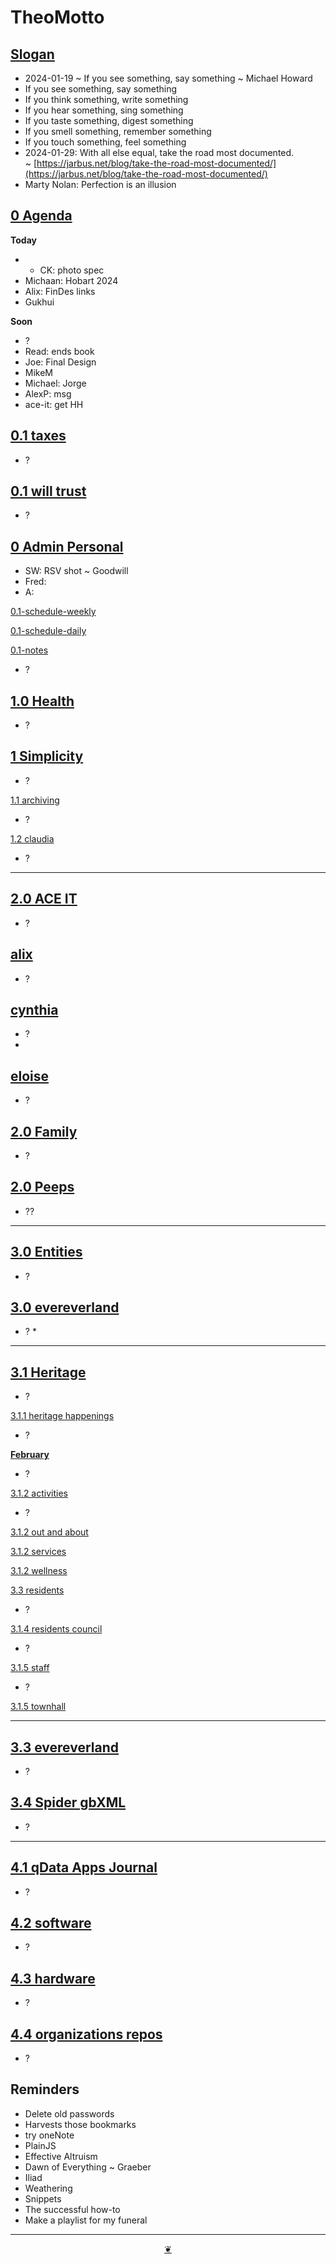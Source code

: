 # TheoMotto

## <a href="" onclick="parent.location.hash=&quot;https://api.github.com/repos/theo-armour/pages/contents/00-snippets/1-slogan-of-the-day.md&quot;">Slogan</a>

* 2024-01-19 ~ If you see something, say something ~ Michael Howard
* If you see something, say something
* If you think something, write something
* If you hear something, sing something
* If you taste something, digest something
* If you smell something, remember something
* If you touch something, feel something
* 2024-01-29: With all else equal, take the road most documented. ~ [https://jarbus.net/blog/take-the-road-most-documented/](https://jarbus.net/blog/take-the-road-most-documented/)
* Marty Nolan: Perfection is an illusion

## <a href="" onclick="parent.location.hash=&quot;https://api.github.com/repos/theo-armour/agenda/contents/0-agenda.md&quot;">0 Agenda</a>

**Today**

* * CK: photo spec
* Michaan: Hobart 2024
* Alix: FinDes links
* Gukhui

**Soon**

* ?
* Read: ends book
* Joe: Final Design
* MikeM
* Michael: Jorge
* AlexP: msg
* ace-it: get HH

## <a href="" onclick="parent.location.hash=&quot;https://api.github.com/repos/theo-armour/agenda/contents/0-admin/taxes/0-taxes-agenda.md&quot;">0.1 taxes</a>

* ?

## <a href="" onclick="parent.location.hash=&quot;https://api.github.com/repos/theo-armour/agenda/contents/0-admin/will-trust/0-will-trust-agenda.md&quot;">0.1 will trust</a>

* ?

## <a href="" onclick="parent.location.hash=&quot;https://api.github.com/repos/theo-armour/agenda/contents/0-admin-personal/0-admin-personal.md&quot;">0 Admin Personal</a>

* SW: RSV shot ~ Goodwill
* Fred:
* A:

<a href="" onclick="parent.location.hash=&quot;https://api.github.com/repos/theo-armour/agenda/contents/1-schedule-weekly.md&quot;">0.1-schedule-weekly</a>

<a href="" onclick="parent.location.hash=&quot;https://api.github.com/repos/theo-armour/agenda/contents/1-schedule-daily.md&quot;">0.1-schedule-daily</a>

<a href="" onclick="parent.location.hash=&quot;https://api.github.com/repos/theo-armour/agenda/contents/1-notes.md&quot;">0.1-notes</a>

* ?

## <a href="" onclick="parent.location.hash=&quot;https://api.github.com/repos/theo-armour/agenda/contents/1-health/0-health-agenda.md&quot;">1.0 Health</a>

* ?

## <a href="" onclick="parent.location.hash=&quot;https://api.github.com/repos/theo-armour/agenda/contents/1-simplicity/0-simplicity-agenda.md&quot;">1 Simplicity</a>

* ?

<a href="" onclick="parent.location.hash=&quot;https://api.github.com/repos/theo-armour/agenda/contents/1-simplicity/archiving/0-archiving-agenda.md&quot;">1.1 archiving</a>

* ?

<a href="" onclick="parent.location.hash=&quot;https://api.github.com/repos/theo-armour/agenda/contents/1-simplicity/archiving/0-archiving-agenda.md&quot;">1.2 claudia</a>

* ?

***

## <a href="" onclick="parent.location.hash=&quot;https://api.github.com/repos/theo-armour/agenda/contents/2-ace-it/0-ace-it-agenda.md&quot;">2.0 ACE IT</a>

* ?

## <a href="" onclick="parent.location.hash=&quot;https://api.github.com/repos/theo-armour/agenda/contents/2-ace-it/alix.md&quot;">alix</a>

* ?

## <a href="" onclick="parent.location.hash=&quot;https://api.github.com/repos/theo-armour/agenda/contents/2-ace-it/cynthia.md&quot;">cynthia</a>

* ?
*   

## <a href="" onclick="parent.location.hash=&quot;https://api.github.com/repos/theo-armour/agenda/contents/2-ace-it/eloise.md&quot;">eloise</a>

* ?

## <a href="" onclick="parent.location.hash=&quot;https://api.github.com/repos/theo-armour/agenda/contents/2-family/0-family-agenda.md&quot;">2.0 Family</a>

* ?

## <a href="" onclick="parent.location.hash=&quot;https://api.github.com/repos/theo-armour/agenda/contents/2-peeps/0-peeps-agenda.md&quot;">2.0 Peeps</a>

* ??

***

## <a href="" onclick="parent.location.hash=&quot;https://api.github.com/repos/theo-armour/agenda/contents/3-0-entities/0-entities-agenda.md&quot;">3.0 Entities</a>

* ?

## <a href="" onclick="parent.location.hash=&quot;https://api.github.com/repos/theo-armour/agenda/contents/3-evereverland/0-evereverland-agenda.md&quot;">3.0 evereverland</a>

* ? \*

***

## <a href="" onclick="parent.location.hash=&quot;https://api.github.com/repos/theo-armour/agenda/contents/3-1-heritage/0-heritage-agenda.md&quot;">3.1 Heritage</a>

* ?

<a href="" onclick="parent.location.hash=&quot;https://api.github.com/repos/theo-armour/agenda/contents/3-1-heritage/3-1-heritage-happenings/0-heritage-happenings-agenda.md&quot;">3.1.1 heritage happenings</a>

* ?

<a href="" onclick="parent.location.hash=&quot;https://api.github.com/repos/theo-armour/agenda/contents/3-1-heritage/3-1-heritage-happenings/2024/02-february/2024-02-heritage-happenings-agenda.md&quot;"><strong>February</strong></a>

* ?

<a href="" onclick="parent.location.hash=&quot;https://api.github.com/repos/theo-armour/agenda/contents/3-1-heritage/3-2-activities/0-activities.md&quot;">3.1.2 activities</a>

* ?

<a href="" onclick="parent.location.hash=&quot;https://api.github.com/repos/theo-armour/agenda/contents/3-1-heritage/3-2-out-and-about/0-out-and-about.md&quot;">3.1.2 out and about</a>

<a href="" onclick="parent.location.hash=&quot;https://api.github.com/repos/theo-armour/agenda/contents/3-1-heritage/3-2-services/0-services.md&quot;">3.1.2 services</a>

<a href="" onclick="parent.location.hash=&quot;https://api.github.com/repos/theo-armour/agenda/contents/3-1-heritage/3-2-wellness/0-wellness.md&quot;">3.1.2 wellness</a>

<a href="" onclick="parent.location.hash=&quot;https://api.github.com/repos/theo-armour/agenda/contents/3-1-heritage/3-3-residents/0-residents.md&quot;">3.3 residents</a>

* ?

<a href="" onclick="parent.location.hash=&quot;https://api.github.com/repos/theo-armour/agenda/contents/3-1-heritage/3-4-residents-council/1-residents-council.md&quot;">3.1.4 residents council</a>

* ?

<a href="" onclick="parent.location.hash=&quot;https://api.github.com/repos/theo-armour/agenda/contents/3-1-heritage/3-5-staff/1-staff.md&quot;">3.1.5 staff</a>

* ?

<a href="" onclick="parent.location.hash=&quot;https://api.github.com/repos/theo-armour/agenda/contents/3-1-heritage/3-5-townhall/0-townhall.md&quot;">3.1.5 townhall</a>

***

## <a href="" onclick="parent.location.hash=&quot;https://api.github.com/repos/theo-armour/agenda/contents/3-3-evereverland/0-evereverland-agenda.md&quot;">3.3 evereverland</a>

* ?

## <a href="" onclick="parent.location.hash=&quot;https://api.github.com/repos/theo-armour/agenda/contents/3-4-spider-gbxml/0-spider-gbxml-agenda.md&quot;">3.4 Spider gbXML</a>

* ?

***

## <a href="" onclick="parent.location.hash=&quot;https://api.github.com/repos/theo-armour/agenda/contents/4-1-qdata-apps-journal/0-qdata.md&quot;">4.1 qData Apps Journal</a>

* ?

## <a href="" onclick="parent.location.hash=&quot;https://api.github.com/repos/theo-armour/agenda/contents/4-2-software/0-software-agenda.md&quot;">4.2 software</a>

* ?

## <a href="" onclick="parent.location.hash=&quot;https://api.github.com/repos/theo-armour/agenda/contents/4-3-hardware/0-hardware-agenda.md&quot;">4.3 hardware</a>

* ?

## <a href="" onclick="parent.location.hash=&quot;https://api.github.com/repos/theo-armour/agenda/contents/4-4-organizations-repos/0-organizations-repos.md&quot;">4.4 organizations repos</a>

* ?

## Reminders

* Delete old passwords
* Harvests those bookmarks
* try oneNote
* PlainJS
* Effective Altruism
* Dawn of Everything ~ Graeber
* Iliad
* Weathering
* Snippets
* The successful how-to
* Make a playlist for my funeral

***

<center title="Hello! Click me to go up to the top"><a class="aDingbat" href="javascript:window.scrollTo(0,0);">❦</a></center>